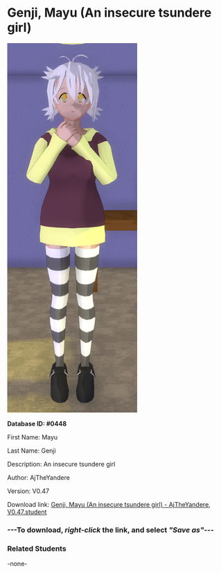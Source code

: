 # Genji, Mayu (An insecure tsundere girl)

<img src="Files/Genji, Mayu (An insecure tsundere girl).png" title="Genji, Mayu (An insecure tsundere girl) - AjTheYandere, V0.47">

**Database ID: #0448**

First Name: Mayu

Last Name: Genji

Description: An insecure tsundere girl

Author: AjTheYandere

Version: V0.47

Download link: <a href="https://raw.githubusercontent.com/Arbiter1223/Daigaku-Gurashi-Custom-Students/master/Students/Files/Genji%2C%20Mayu%20(An%20insecure%20tsundere%20girl)%20-%20AjTheYandere%2C%20V0.47.student">Genji, Mayu (An insecure tsundere girl) - AjTheYandere, V0.47.student</a>

### ---**To download, _right-click_ the link, and select _"Save as"_**---

### Related Students

-none-
